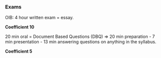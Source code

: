 ### Exams

OIB: 4 hour written exam = essay. 

**Coefficient 10**

20 min oral = Document Based Questions (DBQ) => 20 min preparation - 7 min presentation - 13 min answering questions on anything in the syllabus. 

**Coefficient 5**




<!--stackedit_data:
eyJoaXN0b3J5IjpbNDQ5OTg0MjksLTEzODc0NTI0MTldfQ==
-->